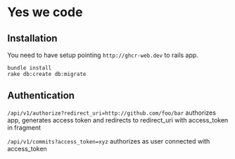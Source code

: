 # Yes we code


## Installation

You need to have setup pointing `http://ghcr-web.dev` to rails app.
```
bundle install
rake db:create db:migrate
```

## Authentication

`/api/v1/authorize?redirect_uri=http://github.com/foo/bar` authorizes app, generates access token and redirects to redirect_uri with access_token in fragment

`/api/v1/commits?access_token=xyz` authorizes as user connected with access_token
